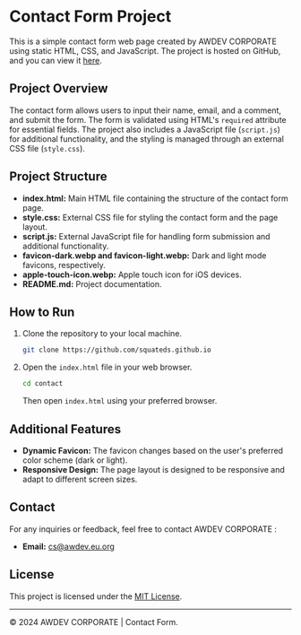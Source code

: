# Contact Form Project

This is a simple contact form web page created by AWDEV CORPORATE using static HTML, CSS, and JavaScript. The project is hosted on GitHub, and you can view it [here](https://squateds.github.io/contact/).

## Project Overview

The contact form allows users to input their name, email, and a comment, and submit the form. The form is validated using HTML's `required` attribute for essential fields. The project also includes a JavaScript file (`script.js`) for additional functionality, and the styling is managed through an external CSS file (`style.css`).

## Project Structure

- **index.html:** Main HTML file containing the structure of the contact form page.
- **style.css:** External CSS file for styling the contact form and the page layout.
- **script.js:** External JavaScript file for handling form submission and additional functionality.
- **favicon-dark.webp and favicon-light.webp:** Dark and light mode favicons, respectively.
- **apple-touch-icon.webp:** Apple touch icon for iOS devices.
- **README.md:** Project documentation.

## How to Run

1. Clone the repository to your local machine.

   ```bash
   git clone https://github.com/squateds.github.io
   ```

2. Open the `index.html` file in your web browser.

   ```bash
   cd contact
   ```

   Then open `index.html` using your preferred browser.

## Additional Features

- **Dynamic Favicon:** The favicon changes based on the user's preferred color scheme (dark or light).
- **Responsive Design:** The page layout is designed to be responsive and adapt to different screen sizes.

## Contact

For any inquiries or feedback, feel free to contact AWDEV CORPORATE :

- **Email:** [cs@awdev.eu.org](mailto:cs@awdev.eu.org)

## License

This project is licensed under the [MIT License](LICENSE).

---

&copy; 2024 AWDEV CORPORATE | Contact Form.